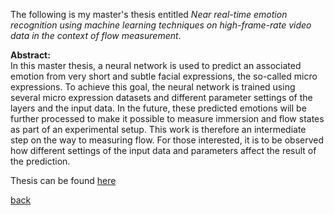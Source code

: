 The following is my master's thesis entitled *Near real-time emotion recognition using machine learning techniques on high-frame-rate video data in the context of flow measurement*.


**Abstract:**  
In this master thesis, a neural network is used to predict an associated
emotion from very short and subtle facial expressions, the so-called micro
expressions. To achieve this goal, the neural network is trained using several
micro expression datasets and different parameter settings of the layers
and the input data. In the future, these predicted emotions will be further
processed to make it possible to measure immersion and flow states as part
of an experimental setup. This work is therefore an intermediate step on the
way to measuring flow. For those interested, it is to be observed how different
settings of the input data and parameters affect the result of the prediction.

Thesis can be found [here](Masterthesis_Linus-Ehmann.pdf)

[back](portfolio.md)
